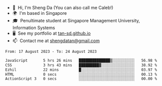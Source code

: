 <!---
tan-sd/tan-sd is a ✨ special ✨ repository because its `README.md` (this file) appears on your GitHub profile.
You can click the Preview link to take a look at your changes.
--->
- 👋  Hi, I'm Sheng Da (You can also call me Caleb!)
- 🌍  I'm based in Singapore
- 🎓  Penultimate student at Singapore Management University, Information Systems
- 🖥️  See my portfolio at [tan-sd.github.io](https://tan-sd.github.io/)
- 📫  Contact me at [shengdatan@gmail.com](mailto:shengdatan@gmail.com)

<!--START_SECTION:waka-->

```txt
From: 17 August 2023 - To: 24 August 2023

JavaScript       5 hrs 26 mins   ██████████████▒░░░░░░░░░░   56.98 %
CSS              3 hrs 43 mins   █████████▓░░░░░░░░░░░░░░░   38.92 %
Ezhil            22 mins         █░░░░░░░░░░░░░░░░░░░░░░░░   03.97 %
HTML             0 secs          ░░░░░░░░░░░░░░░░░░░░░░░░░   00.13 %
ActionScript 3   0 secs          ░░░░░░░░░░░░░░░░░░░░░░░░░   00.00 %
```

<!--END_SECTION:waka-->
